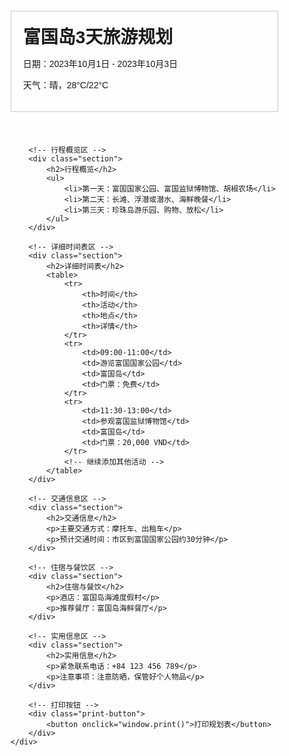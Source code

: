 <!DOCTYPE html>
<html lang="zh">
<head>
    <meta charset="UTF-8">
    <meta name="viewport" content="width=device-width, initial-scale=1.0">
    <title>富国岛3天旅游规划表</title>
    <style>
        body {
            font-family: 'Arial', sans-serif;
            margin: 0;
            padding: 0;
            width: 210mm;
            height: 297mm;
            padding: 10mm;
            box-sizing: border-box;
        }
        .container {
            display: grid;
            grid-template-columns: 1fr;
            grid-gap: 10mm;
        }
        .section {
            border: 1px solid #ccc;
            padding: 5mm;
        }
        h1, h2, h3 {
            margin: 0;
            padding: 0;
        }
        table {
            width: 100%;
            border-collapse: collapse;
        }
        th, td {
            border: 1px solid #ccc;
            padding: 5px;
            text-align: left;
        }
        .print-button {
            margin-top: 10mm;
            text-align: center;
        }
        @media print {
            .print-button {
                display: none;
            }
        }
    </style>
</head>
<body>
    <div class="container">
        <!-- 行程标题区 -->
        <div class="section">
            <h1>富国岛3天旅游规划</h1>
            <p>日期：2023年10月1日 - 2023年10月3日</p>
            <p>天气：晴，28°C/22°C</p>
        </div>

        <!-- 行程概览区 -->
        <div class="section">
            <h2>行程概览</h2>
            <ul>
                <li>第一天：富国国家公园、富国监狱博物馆、胡椒农场</li>
                <li>第二天：长滩、浮潜或潜水、海鲜晚餐</li>
                <li>第三天：珍珠岛游乐园、购物、放松</li>
            </ul>
        </div>

        <!-- 详细时间表区 -->
        <div class="section">
            <h2>详细时间表</h2>
            <table>
                <tr>
                    <th>时间</th>
                    <th>活动</th>
                    <th>地点</th>
                    <th>详情</th>
                </tr>
                <tr>
                    <td>09:00-11:00</td>
                    <td>游览富国国家公园</td>
                    <td>富国岛</td>
                    <td>门票：免费</td>
                </tr>
                <tr>
                    <td>11:30-13:00</td>
                    <td>参观富国监狱博物馆</td>
                    <td>富国岛</td>
                    <td>门票：20,000 VND</td>
                </tr>
                <!-- 继续添加其他活动 -->
            </table>
        </div>

        <!-- 交通信息区 -->
        <div class="section">
            <h2>交通信息</h2>
            <p>主要交通方式：摩托车、出租车</p>
            <p>预计交通时间：市区到富国国家公园约30分钟</p>
        </div>

        <!-- 住宿与餐饮区 -->
        <div class="section">
            <h2>住宿与餐饮</h2>
            <p>酒店：富国岛海滩度假村</p>
            <p>推荐餐厅：富国岛海鲜餐厅</p>
        </div>

        <!-- 实用信息区 -->
        <div class="section">
            <h2>实用信息</h2>
            <p>紧急联系电话：+84 123 456 789</p>
            <p>注意事项：注意防晒，保管好个人物品</p>
        </div>

        <!-- 打印按钮 -->
        <div class="print-button">
            <button onclick="window.print()">打印规划表</button>
        </div>
    </div>
</body>
</html>

